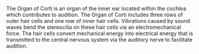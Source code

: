 The Organ of Corti is an organ of the inner ear located within the cochlea which contributes to audition. The Organ of Corti includes three rows of outer hair cells and one row of inner hair cells. Vibrations caused by sound waves bend the stereocilia on these hair cells via an electromechanical force. The hair cells convert mechanical energy into electrical energy that is transmitted to the central nervous system via the auditory nerve to facilitate audition.